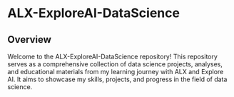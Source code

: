 # ALX-ExploreAI-DataScience
## Overview
Welcome to the ALX-ExploreAI-DataScience repository! This repository serves as a comprehensive collection of data science projects, analyses, and educational materials from my learning journey with ALX and Explore AI. It aims to showcase my skills, projects, and progress in the field of data science.
